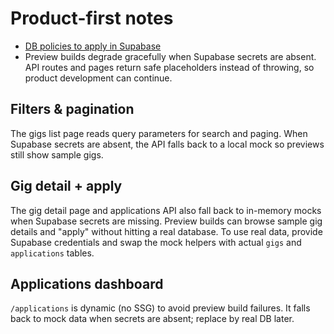 # Product-first notes

- [DB policies to apply in Supabase](./rls.sql)
- Preview builds degrade gracefully when Supabase secrets are absent. API routes and pages return safe placeholders instead of throwing, so product development can continue.

## Filters & pagination
The gigs list page reads query parameters for search and paging. When Supabase secrets are absent, the API falls back to a local mock so previews still show sample gigs.

## Gig detail + apply
The gig detail page and applications API also fall back to in-memory mocks when
Supabase secrets are missing. Preview builds can browse sample gig details and
"apply" without hitting a real database. To use real data, provide Supabase
credentials and swap the mock helpers with actual `gigs` and `applications`
tables.

## Applications dashboard

`/applications` is dynamic (no SSG) to avoid preview build failures. It falls
back to mock data when secrets are absent; replace by real DB later.
